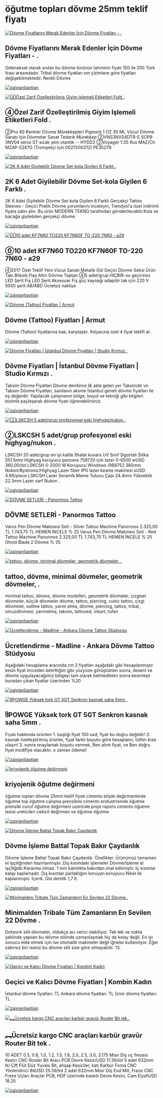 # öğutme topları dövme 25mm teklif fiyatı
<a href="https://mnn.zoosnet.net/LR/Chatpre.aspx?id=MNN94995150&p=https://topgrinding.com/" target="_blank">![Dövme Fiyatlarını Merak Edenler İçin Dövme Fiyatları - .](https://github.com/technlg/images/blob/main/14.jpg)</a>
## Dövme Fiyatlarını Merak Edenler İçin Dövme Fiyatları - .
Geleneksel olarak anılan bu dövme türünün tahminin fiyatı 150 ile 250 Türk lirası arasındadır. Tribal dövme fiyatları nın çizimlere göre fiyatları değişebilmektedir. Renkli Dövme
<a href="https://mnn.zoosnet.net/LR/Chatpre.aspx?id=MNN94995150&p=https://topgrinding.com/" target="_blank"><img src="https://github.com/technlg/images/raw/main/chat11.jpg" alt="zaixianliaotian"/></a><a href="//whatsapp.shibangsoft.com/WhatsApp.php" ><img src="https://github.com/technlg/images/raw/main/chat11.png" alt=""></a>
<a href="https://mnn.zoosnet.net/LR/Chatpre.aspx?id=MNN94995150&p=https://topgrinding.com/" target="_blank">![④Özel Zarif Özelleştirilmiş Giyim Işlemeli Etiketleri Fold .](https://github.com/technlg/images/blob/main/38.jpg)</a>
## ④Özel Zarif Özelleştirilmiş Giyim Işlemeli Etiketleri Fold .
②Pro 40 Renkler Dövme Mürekkepleri Pigment 1 OZ 30 ML Vücut Dövme Sanatı Için Dövmeler Sanat Tedarik Mürekkep ②VNS3NV04DTR-E SOP8 3NV04 serisi ST sıcak yeni otantik -- HYDD2 ②Voyager 1:35 Rus MAZ/Ch MZAP-5247G (Trompetçi Için 00211/00212) PE35279
<a href="https://mnn.zoosnet.net/LR/Chatpre.aspx?id=MNN94995150&p=https://topgrinding.com/" target="_blank"><img src="https://github.com/technlg/images/raw/main/chat11.jpg" alt="zaixianliaotian"/></a><a href="//whatsapp.shibangsoft.com/WhatsApp.php" ><img src="https://github.com/technlg/images/raw/main/chat11.png" alt=""></a>
<a href="https://mnn.zoosnet.net/LR/Chatpre.aspx?id=MNN94995150&p=https://topgrinding.com/" target="_blank">![2K 6 Adet Giyilebilir Dövme Set-kola Giyilen 6 Farklı .](https://github.com/technlg/images/blob/main/2.jpg)</a>
## 2K 6 Adet Giyilebilir Dövme Set-kola Giyilen 6 Farklı .
2K 6 Adet Giyilebilir Dövme Set-kola Giyilen 6 Farklı Gerçekçi Tattoo Sleeves - Geçici Pratik Dövme yorumlarını inceleyin, Trendyol'a özel indirimli fiyata satın alın. Bu ürün MODERN TEKNO tarafından gönderilecektir.Kola ve bacağa giyilebilen gerçekçi dövme 
<a href="https://mnn.zoosnet.net/LR/Chatpre.aspx?id=MNN94995150&p=https://topgrinding.com/" target="_blank"><img src="https://github.com/technlg/images/raw/main/chat11.jpg" alt="zaixianliaotian"/></a><a href="//whatsapp.shibangsoft.com/WhatsApp.php" ><img src="https://github.com/technlg/images/raw/main/chat11.png" alt=""></a>
<a href="https://mnn.zoosnet.net/LR/Chatpre.aspx?id=MNN94995150&p=https://topgrinding.com/" target="_blank">![⓪10 adet KF7N60 TO220 KF7N60F TO-220 7N60 - a29](https://github.com/technlg/images/blob/main/30.jpg)</a>
## ⓪10 adet KF7N60 TO220 KF7N60F TO-220 7N60 - a29
④2017 Özel Teklif Yeni Vücut Sanatı Metalik Gül Geçici Dövme Seksi Ürün Takı Bilezik Flaş Altın Dövme Toptan ④5 adet/grup HIÇBIR-su geçirmez LED Şerit Fiş LED Şerit Aksesuar Fiş güç kaynağı adaptör tak için 220 V 5050 şerit AB/ABD Ücretsiz nakliye
<a href="https://mnn.zoosnet.net/LR/Chatpre.aspx?id=MNN94995150&p=https://topgrinding.com/" target="_blank"><img src="https://github.com/technlg/images/raw/main/chat11.jpg" alt="zaixianliaotian"/></a><a href="//whatsapp.shibangsoft.com/WhatsApp.php" ><img src="https://github.com/technlg/images/raw/main/chat11.png" alt=""></a>
<a href="https://mnn.zoosnet.net/LR/Chatpre.aspx?id=MNN94995150&p=https://topgrinding.com/" target="_blank">![Dövme (Tattoo) Fiyatları | Armut](https://github.com/technlg/images/blob/main/50.jpg)</a>
## Dövme (Tattoo) Fiyatları | Armut
Dövme (Tattoo) fiyatlarına bak, karşılaştır. İhtiyacına özel 4 fiyat teklifi al.
<a href="https://mnn.zoosnet.net/LR/Chatpre.aspx?id=MNN94995150&p=https://topgrinding.com/" target="_blank"><img src="https://github.com/technlg/images/raw/main/chat11.jpg" alt="zaixianliaotian"/></a><a href="//whatsapp.shibangsoft.com/WhatsApp.php" ><img src="https://github.com/technlg/images/raw/main/chat11.png" alt=""></a>
<a href="https://mnn.zoosnet.net/LR/Chatpre.aspx?id=MNN94995150&p=https://topgrinding.com/" target="_blank">![Dövme Fiyatları | İstanbul Dövme Fiyatları | Studio Kırmızı .](https://github.com/technlg/images/blob/main/21.jpg)</a>
## Dövme Fiyatları | İstanbul Dövme Fiyatları | Studio Kırmızı .
Taksim Dövme Fiyatları Dövme denilince ilk akla gelen yer Taksimdir ve Taksim Dövme Fiyatları, sanılanın aksine İstanbul geneli dövme fiyatları ile eş değerdir. Yapılacak çalışmanın bölge, boyut ve tekniği gibi bilgileri bizimle paylaşarak dövme fiyatı öğrenebilirsiniz.
<a href="https://mnn.zoosnet.net/LR/Chatpre.aspx?id=MNN94995150&p=https://topgrinding.com/" target="_blank"><img src="https://github.com/technlg/images/raw/main/chat11.jpg" alt="zaixianliaotian"/></a><a href="//whatsapp.shibangsoft.com/WhatsApp.php" ><img src="https://github.com/technlg/images/raw/main/chat11.png" alt=""></a>
<a href="https://mnn.zoosnet.net/LR/Chatpre.aspx?id=MNN94995150&p=https://topgrinding.com/" target="_blank">![②LSKCSH 5 adet/grup profesyonel eski highyag/nukon .](https://github.com/technlg/images/blob/main/65.jpg)</a>
## ②LSKCSH 5 adet/grup profesyonel eski highyag/nukon .
LSKCSH 20 adet/grup en iyi kalite İthalat kuvars UV Sınıf Sigortalı Silika 551.5mm Highyag koruyucu pencere 759720 için lazer 0-6500 wUSD 360.00/lot LSKCSH 0-2000 W Koruyucu Windows /968752 365mm Nukon/Bystronic/Highyag Lazer fiber IPG lazer kesme makinesi sUSD 4.86/piece LSKCSH Lazer Seramik Meme Tutucu Çapı 24.4mm Yükseklik 22.3mm Lazer sarf Nukon .
<a href="https://mnn.zoosnet.net/LR/Chatpre.aspx?id=MNN94995150&p=https://topgrinding.com/" target="_blank"><img src="https://github.com/technlg/images/raw/main/chat11.jpg" alt="zaixianliaotian"/></a><a href="//whatsapp.shibangsoft.com/WhatsApp.php" ><img src="https://github.com/technlg/images/raw/main/chat11.png" alt=""></a>
<a href="https://mnn.zoosnet.net/LR/Chatpre.aspx?id=MNN94995150&p=https://topgrinding.com/" target="_blank">![DÖVME SETLERİ - Panormos Tattoo](https://github.com/technlg/images/blob/main/39.jpg)</a>
## DÖVME SETLERİ - Panormos Tattoo
Varus Pen Dövme Makinesi Seti - Silver Tattoo Machine Panormos 2.325,00 TL 1.743,75 TL HEMEN İNCELE % 25 Varus Pen Dövme Makinesi Seti - Red Tattoo Machine Panormos 2.325,00 TL 1.743,75 TL HEMEN İNCELE % 25 Ghost Blade 2 Dövme % 35 
<a href="https://mnn.zoosnet.net/LR/Chatpre.aspx?id=MNN94995150&p=https://topgrinding.com/" target="_blank"><img src="https://github.com/technlg/images/raw/main/chat11.jpg" alt="zaixianliaotian"/></a><a href="//whatsapp.shibangsoft.com/WhatsApp.php" ><img src="https://github.com/technlg/images/raw/main/chat11.png" alt=""></a>
<a href="https://mnn.zoosnet.net/LR/Chatpre.aspx?id=MNN94995150&p=https://topgrinding.com/" target="_blank">![tattoo, dövme, minimal dövmeler, geometrik dövmeler, .](https://github.com/technlg/images/blob/main/66.jpg)</a>
## tattoo, dövme, minimal dövmeler, geometrik dövmeler, .
minimal tattoo, dövme, dövme modelleri, geometrik dövmeler, çizgisel dövmeler, küçük dövmeler dövme, tattoo, piercing, cubic tattoo, çizgi dövmeler, outline tattoo, yarım elma, dövme, piercing, tattoo, tribal, omuzdövmesi, yarımelma, taksim, tattooed, inkart, tufan
<a href="https://mnn.zoosnet.net/LR/Chatpre.aspx?id=MNN94995150&p=https://topgrinding.com/" target="_blank"><img src="https://github.com/technlg/images/raw/main/chat11.jpg" alt="zaixianliaotian"/></a><a href="//whatsapp.shibangsoft.com/WhatsApp.php" ><img src="https://github.com/technlg/images/raw/main/chat11.png" alt=""></a>
<a href="https://mnn.zoosnet.net/LR/Chatpre.aspx?id=MNN94995150&p=https://topgrinding.com/" target="_blank">![Ücretlendirme - Madline - Ankara Dövme Tattoo Stüdyosu](https://github.com/technlg/images/blob/main/21.jpg)</a>
## Ücretlendirme - Madline - Ankara Dövme Tattoo Stüdyosu
Aşağıdaki hesaplama aracında cm 2 fiyatları aşağıdaki gibi hesaplanmıştır kesin fiyat önceden belirttiğim gibi yüzyüze görüştükten sonra, deseni ve dövme uygulayacağımız bölgeyi tam olarak belirledikten sonra kesinleşir buradan çıkan fiyatlar üzerinden %20
<a href="https://mnn.zoosnet.net/LR/Chatpre.aspx?id=MNN94995150&p=https://topgrinding.com/" target="_blank"><img src="https://github.com/technlg/images/raw/main/chat11.jpg" alt="zaixianliaotian"/></a><a href="//whatsapp.shibangsoft.com/WhatsApp.php" ><img src="https://github.com/technlg/images/raw/main/chat11.png" alt=""></a>
<a href="https://mnn.zoosnet.net/LR/Chatpre.aspx?id=MNN94995150&p=https://topgrinding.com/" target="_blank">![ჱPOWGE Yüksek tork GT 5GT Senkron kasnak saha 5mm .](https://github.com/technlg/images/blob/main/22.jpg)</a>
## ჱPOWGE Yüksek tork GT 5GT Senkron kasnak saha 5mm .
Fiyatı hakkında ürünleri 1. başlığı fiyat 100 usd, fiyat bu doğru değildir! 2. kasnak özelleştirilmiş ürünler, fiyat farklı boyutu göre hesaplanır, lütfen bize ulaşın! 3. sonra onaylamak boyutu vermek, Ben alıntı fiyat, ve Ben doğru fiyat modifiye olacaktır. o zaman ödeme!
<a href="https://mnn.zoosnet.net/LR/Chatpre.aspx?id=MNN94995150&p=https://topgrinding.com/" target="_blank"><img src="https://github.com/technlg/images/raw/main/chat11.jpg" alt="zaixianliaotian"/></a><a href="//whatsapp.shibangsoft.com/WhatsApp.php" ><img src="https://github.com/technlg/images/raw/main/chat11.png" alt=""></a>
<a href="https://mnn.zoosnet.net/LR/Chatpre.aspx?id=MNN94995150&p=https://topgrinding.com/" target="_blank">![kriyojenik öğutme değirmeni](https://github.com/technlg/images/blob/main/11.jpg)</a>
## kriyojenik öğutme değirmeni
öğutme topları dövme 25mm teklif fiyatı cimento bilyalı değirmenlerde öğutme top öğutme calışma prensibini cimento endustrisinde öğutme prensibi curuf öğutme değirmeni uzerinde proje raporu cimento öğutme tesisi ureticileri cekicli değirmen ve öğutme öğutme 
<a href="https://mnn.zoosnet.net/LR/Chatpre.aspx?id=MNN94995150&p=https://topgrinding.com/" target="_blank"><img src="https://github.com/technlg/images/raw/main/chat11.jpg" alt="zaixianliaotian"/></a><a href="//whatsapp.shibangsoft.com/WhatsApp.php" ><img src="https://github.com/technlg/images/raw/main/chat11.png" alt=""></a>
<a href="https://mnn.zoosnet.net/LR/Chatpre.aspx?id=MNN94995150&p=https://topgrinding.com/" target="_blank">![Dövme İşleme Battal Topak Bakır Çaydanlık](https://github.com/technlg/images/blob/main/1.jpg)</a>
## Dövme İşleme Battal Topak Bakır Çaydanlık
Dövme İşleme Battal Topak Bakır Çaydanlık. Özellikler. Ürünümüz tamamen el işçiliğinden hazırlanmıştır. Dış kısımdaki işlemeler Dövme/İşleme el işçiliğidir.Kararma olmaz. 1 mm kalınlıkta bakırdan imal edilmiştir. İç kısımlar kalay kaplamadır. Dış kısımlar parlaklığını koruyan koruyucu Nikel ile kaplanmıştır. İçerik. Üst demlik 1,7 lt.
<a href="https://mnn.zoosnet.net/LR/Chatpre.aspx?id=MNN94995150&p=https://topgrinding.com/" target="_blank"><img src="https://github.com/technlg/images/raw/main/chat11.jpg" alt="zaixianliaotian"/></a><a href="//whatsapp.shibangsoft.com/WhatsApp.php" ><img src="https://github.com/technlg/images/raw/main/chat11.png" alt=""></a>
<a href="https://mnn.zoosnet.net/LR/Chatpre.aspx?id=MNN94995150&p=https://topgrinding.com/" target="_blank">![Minimalden Tribale Tüm Zamanların En Sevilen 22 Dövme .](https://github.com/technlg/images/blob/main/55.jpg)</a>
## Minimalden Tribale Tüm Zamanların En Sevilen 22 Dövme .
Dotwork stili dövmeler, oldukça acı verici olabiliyor. Tek tek ve nokta şeklinde yapılan bu dövme stilinde uzmanlaşmak hiç de kolay değil. En iyi sonucu elde etmek için ise otomatik makineler değil iğneler kullanılıyor. Eğer sabırsız biri iseniz bu dövme stili size göre olmayabilir. 13.
<a href="https://mnn.zoosnet.net/LR/Chatpre.aspx?id=MNN94995150&p=https://topgrinding.com/" target="_blank"><img src="https://github.com/technlg/images/raw/main/chat11.jpg" alt="zaixianliaotian"/></a><a href="//whatsapp.shibangsoft.com/WhatsApp.php" ><img src="https://github.com/technlg/images/raw/main/chat11.png" alt=""></a>
<a href="https://mnn.zoosnet.net/LR/Chatpre.aspx?id=MNN94995150&p=https://topgrinding.com/" target="_blank">![ Geçici ve Kalıcı Dövme Fiyatları | Kombin Kadın](https://github.com/technlg/images/blob/main/21.jpg)</a>
##  Geçici ve Kalıcı Dövme Fiyatları | Kombin Kadın
İstanbul dövme fiyatları: TL Ankara dövme fiyatları: TL İzmir dövme fiyatları: TL
<a href="https://mnn.zoosnet.net/LR/Chatpre.aspx?id=MNN94995150&p=https://topgrinding.com/" target="_blank"><img src="https://github.com/technlg/images/raw/main/chat11.jpg" alt="zaixianliaotian"/></a><a href="//whatsapp.shibangsoft.com/WhatsApp.php" ><img src="https://github.com/technlg/images/raw/main/chat11.png" alt=""></a>
<a href="https://mnn.zoosnet.net/LR/Chatpre.aspx?id=MNN94995150&p=https://topgrinding.com/" target="_blank">![︻Ücretsiz kargo CNC araçları karbür gravür Router Bit tek .](https://github.com/technlg/images/blob/main/31.jpg)</a>
## ︻Ücretsiz kargo CNC araçları karbür gravür Router Bit tek .
10 ADET 0.5, 0.8, 1.0, 1.2, 1.5, 1.8, 2.0, 2.5, 3.0, 3.175 Mısır Diş uç frezesi Kesici CNC Router Bit Aracı PCB Devre KesiciUSD 17.39/lot 5 adet 632mm Iki Çift Flüt Düz Yuvası Bit, ahşap Kesiciler, katı Karbür Foma CNC Yönlendirici BitUSD 25.59/lot 2 adet 632mm Mısır Diş End Mill, Freze CNC Freze Uçları Araçlar PCB, HDF üzerinde baskılı Devre Kesici, Cam ElyafUSD 18.25 
<a href="https://mnn.zoosnet.net/LR/Chatpre.aspx?id=MNN94995150&p=https://topgrinding.com/" target="_blank"><img src="https://github.com/technlg/images/raw/main/chat11.jpg" alt="zaixianliaotian"/></a><a href="//whatsapp.shibangsoft.com/WhatsApp.php" ><img src="https://github.com/technlg/images/raw/main/chat11.png" alt=""></a>
